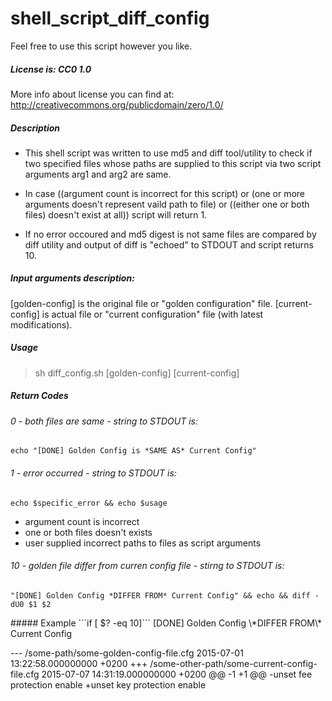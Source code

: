 # shell_script_diff_config

Feel free to use this script however you like.
##### License is: CC0 1.0

More info about license you can find at:
http://creativecommons.org/publicdomain/zero/1.0/
 
 
##### Description
* This shell script was written to use md5 and diff tool/utility to check if two
specified files whose paths are supplied to this script via two script arguments
arg1 and arg2 are same.

* In case ((argument count is incorrect for this script) or (one or more arguments
doesn't represent vaild path to file) or ((either one or both files) doesn't exist at all))
script will return 1.

* If no error occoured and md5 digest is not same files are compared by diff utility and
output of diff is "echoed" to STDOUT and script returns 10.
 
 
##### Input arguments description:
[golden-config] is the original file or "golden configuration" file.
[current-config] is actual file or "current configuration" file (with latest modifications).
 
 
##### Usage
> sh diff_config.sh [golden-config] [current-config]
 
 
##### Return Codes
###### 0 - both files are same - string to STDOUT is:
```
echo "[DONE] Golden Config is *SAME AS* Current Config"
```

###### 1 - error occurred - string to STDOUT is:
```
echo $specific_error && echo $usage
```
* argument count is incorrect
* one or both files doesn't exists
* user supplied incorrect paths to files as script arguments

###### 10 - golden file differ from curren config file - stirng to STDOUT is:
```
"[DONE] Golden Config *DIFFER FROM* Current Config" && echo && diff -dU0 $1 $2
```
<p></p>
<p></p>
##### Example ```if [ $? -eq 10]```
[DONE] Golden Config \*DIFFER FROM\* Current Config

--- /some-path/some-golden-config-file.cfg	2015-07-01 13:22:58.000000000 +0200
+++ /some-other-path/some-current-config-file.cfg	2015-07-07 14:31:19.000000000 +0200
@@ -1 +1 @@
-unset fee protection enable
+unset key protection enable

